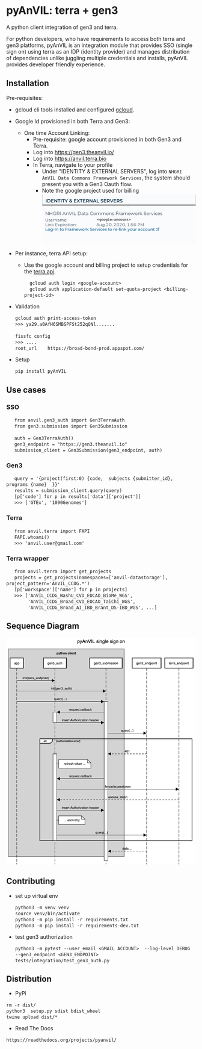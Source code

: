 

# pyAnVIL: terra + gen3

A python client integration of gen3 and terra.

For python developers, who have requirements to access both terra and gen3 platforms, pyAnVIL is an integration module that provides SSO (single sign on) using terra as an IDP (identity provider) and manages distribution of dependencies unlike juggling multiple credentials and installs, pyAnVIL provides developer friendly experience.

## Installation

Pre-requisites: 

* gcloud cli tools installed and configured [gcloud](https://cloud.google.com/sdk/install).  
* Google Id provisioned in both Terra and Gen3: 
   * One time Account Linking:
      * Pre-requisite: google account provisioned in both Gen3 and Terra.
      * Log into https://gen3.theanvil.io/
      * Log into https://anvil.terra.bio
      * In Terra, navigate to your profile
         * Under "IDENTITY & EXTERNAL SERVERS", log into `NHGRI AnVIL Data Commons Framework Services`, the system should present you with a Gen3 Oauth flow.
         * Note the google project used for billing
      ![](docs/_static/terra-profile.png)
* Per instance, terra API setup:
   * Use the google account and billing project to setup credentials for the [terra api](https://github.com/broadinstitute/fiss).
      ```
        gcloud auth login <google-account>
        gcloud auth application-default set-quota-project <billing-project-id>   
      ```
* Validation

    ```
    gcloud auth print-access-token
    >>> ya29.a0AfH6SMBSPFSt252qQNl.......

    fissfc config
    >>> ....
    root_url	https://broad-bond-prod.appspot.com/   
    ```
* Setup
    ``` 
    pip install pyAnVIL
    ```

## Use cases

### SSO
```
   from anvil.gen3_auth import Gen3TerraAuth
   from gen3.submission import Gen3Submission

   auth = Gen3TerraAuth()
   gen3_endpoint = "https://gen3.theanvil.io"
   submission_client = Gen3Submission(gen3_endpoint, auth)
```

### Gen3

```
   query = '{project(first:0) {code,  subjects {submitter_id}, programs {name}  }}'
   results = submission_client.query(query)
   [p['code'] for p in results['data']['project']]
   >>> ['GTEx', '1000Genomes']
```

### Terra

```
   from anvil.terra import FAPI
   FAPI.whoami()
   >>> 'anvil.user@gmail.com'
```

### Terra wrapper

```
   from anvil.terra import get_projects
   projects = get_projects(namespaces=['anvil-datastorage'], project_pattern='AnVIL_CCDG.*')
   [p['workspace']['name'] for p in projects]
   >>> ['AnVIL_CCDG_WashU_CVD_EOCAD_BioMe_WGS',
        'AnVIL_CCDG_Broad_CVD_EOCAD_TaiChi_WGS',
        'AnVIL_CCDG_Broad_AI_IBD_Brant_DS-IBD_WGS', ...]
```   


## Sequence Diagram

![](docs/_static/sequence-diagram.png)



## Contributing

 
* set up virtual env

  ```
  python3 -m venv venv
  source venv/bin/activate
  python3 -m pip install -r requirements.txt
  python3 -m pip install -r requirements-dev.txt
  ```


* test gen3 authorization

    ```
    python3 -m pytest --user_email <GMAIL ACCOUNT>  --log-level DEBUG  --gen3_endpoint <GEN3_ENDPOINT>  tests/integration/test_gen3_auth.py
    ```

## Distribution

* PyPi

```
rm -r dist/
python3  setup.py sdist bdist_wheel
twine upload dist/*
```

* Read The Docs

```
https://readthedocs.org/projects/pyanvil/
```